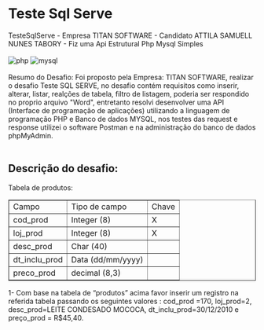 
<h1>  Teste Sql Serve </h1>
TesteSqlServe - Empresa TITAN SOFTWARE - Candidato ATTILA SAMUELL NUNES TABORY - Fiz uma Api Estrutural Php Mysql Simples

<div style="display:inline_block"><br/>
  <img align"center" alt="php" src="https://img.shields.io/badge/PHP-777BB4?style=for-the-badge&logo=php&logoColor=white"/>
  <img align"center" alt="mysql" src="https://img.shields.io/badge/MySQL-00000F?style=for-the-badge&logo=mysql&logoColor=white"/>
 
</div>
<br>

<div>Resumo do Desafio: Foi proposto pela Empresa: TITAN SOFTWARE, realizar o desafio Teste SQL SERVE, no desafio contém requisitos como inserir, alterar, listar, realções de tabela, filtro de listagem, poderia ser respondido no proprio arquivo "Word", entretanto resolvi desenvolver uma API (Interface de programação de aplicações) utilizando a linguagem de programação PHP e Banco de dados MYSQL, nos testes das request e response utilizei o software Postman e na administração do banco de dados phpMyAdmin. </div>

<br>

<h2> Descrição do desafio:</h2>

<div>Tabela de produtos:</div>

<table border="1">
    <tr>
        <td>Campo</td>
        <td>Tipo de campo</td>
        <td>Chave</td>
    </tr>
    <tr>
        <td>cod_prod</td>
        <td>Integer (8)</td>
        <td>X</td>
    </tr>
    <tr>
        <td>loj_prod</td>
        <td>Integer (8)</td>
        <td>X</td>
    </tr>
  
   <tr>
        <td>desc_prod</td>
        <td>Char (40)</td>
        <td></td>
    </tr>
   <tr>
        <td>dt_inclu_prod</td>
        <td>Data (dd/mm/yyyy)</td>
        <td></td>
    </tr>
   <tr>
        <td>preco_prod</td>
        <td>decimal (8,3)</td>
        <td></td>
    </tr>
</table>

1- Com base na tabela de “produtos” acima favor inserir um registro na referida tabela passando os seguintes valores : cod_prod =170, loj_prod=2, desc_prod=LEITE CONDESADO MOCOCA, dt_inclu_prod=30/12/2010  e preço_prod = R$45,40.
